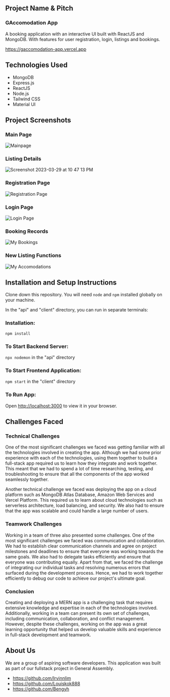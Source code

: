 ## Project Name & Pitch

### GAccomodation App

A booking application with an interactive UI built with ReactJS and MongoDB. With features for user registration, login, listings and bookings. 

https://gaccomodation-app.vercel.app

## Technologies Used

- MongoDB
- Express.js
- ReactJS
- Node.js
- Tailwind CSS
- Material UI

## Project Screenshots

### Main Page
![Mainpage](https://user-images.githubusercontent.com/115003549/228578782-91b221ff-306e-4352-a305-1dc3c72da577.png)

### Listing Details
![Screenshot 2023-03-29 at 10 47 13 PM](https://user-images.githubusercontent.com/115003549/228579369-d87c98e8-241c-4c52-bdff-a2a78a406115.png)

### Registration Page
![Registration Page](https://user-images.githubusercontent.com/115003549/228579726-0885802f-16ea-41cf-b048-1d350ffe0e85.png)

### Login Page
![Login Page](https://user-images.githubusercontent.com/115003549/228579826-b8c9029a-a5f2-4cb2-be42-6d5f6f858a4a.png)

### Booking Records
![My Bookings](https://user-images.githubusercontent.com/115003549/228579929-ece8db8f-35d9-4873-b378-fc47664ac000.png)

### New Listing Functions
![My Accomodations](https://user-images.githubusercontent.com/115003549/228580155-759708c7-23d1-44df-8d51-98c9e2aa52ae.png)

## Installation and Setup Instructions

Clone down this repository. You will need `node` and `npm` installed globally on your machine.  

In the "api" and "client" directory, you can run in separate terminals:

### Installation:

`npm install`

### To Start Backend Server:

`npx nodemon` in the "api" directory

### To Start Frontend Application:

`npm start` in the "client" directory

### To Run App:
Open [http://localhost:3000](http://localhost:3000) to view it in your browser.

## Challenges Faced

### Technical Challenges

One of the most significant challenges we faced was getting familiar with all the technologies involved in creating the app. Although we had some prior experience with each of the technologies, using them together to build a full-stack app required us to learn how they integrate and work together. This meant that we had to spend a lot of time researching, testing, and troubleshooting to ensure that all the components of the app worked seamlessly together.

Another technical challenge we faced was deploying the app on a cloud platform such as MongoDB Atlas Database, Amazon Web Services and Vercel Platform. This required us to learn about cloud technologies such as serverless architecture, load balancing, and security. We also had to ensure that the app was scalable and could handle a large number of users.

### Teamwork Challenges

Working in a team of three also presented some challenges. One of the most significant challenges we faced was communication and collaboration. We had to establish clear communication channels and agree on project milestones and deadlines to ensure that everyone was working towards the same goals. We also had to delegate tasks efficiently and ensure that everyone was contributing equally. Apart from that, we faced the challenge of integrating our individual tasks and resolving numerous errors that surfaced during the development process. Hence, we had to work together efficiently to debug our code to achieve our project's ultimate goal.

### Conclusion
Creating and deploying a MERN app is a challenging task that requires extensive knowledge and expertise in each of the technologies involved. Additionally, working in a team can present its own set of challenges, including communication, collaboration, and conflict management. However, despite these challenges, working on the app was a great learning opportunity that helped us develop valuable skills and experience in full-stack development and teamwork.

## About Us

We are a group of aspiring software developers. This application was built as part of our fullstack project in General Assembly. 
- https://github.com/Irvinnlim
- https://github.com/Louiskok888
- https://github.com/Bengyh
